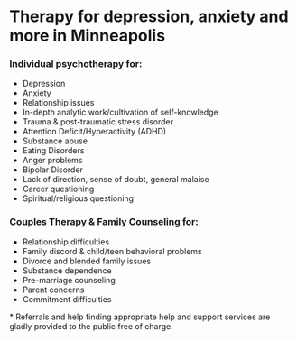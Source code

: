 # Therapy for depression, anxiety and more in Minneapolis

### Individual psychotherapy for:

* Depression
* Anxiety
* Relationship issues
* In-depth analytic work/cultivation of self-knowledge
* Trauma & post-traumatic stress disorder
* Attention Deficit/Hyperactivity (ADHD)
* Substance abuse
* Eating Disorders
* Anger problems
* Bipolar Disorder
* Lack of direction, sense of doubt, general malaise
* Career questioning
* Spiritual/religious questioning



### [Couples Therapy](/couplestherapy.html) & Family Counseling for:

* Relationship difficulties
* Family discord & child/teen behavioral problems
* Divorce and blended family issues
* Substance dependence
* Pre-marriage counseling
* Parent concerns
* Commitment difficulties


\* Referrals and help finding appropriate help and support services are gladly provided to the public free of charge.
